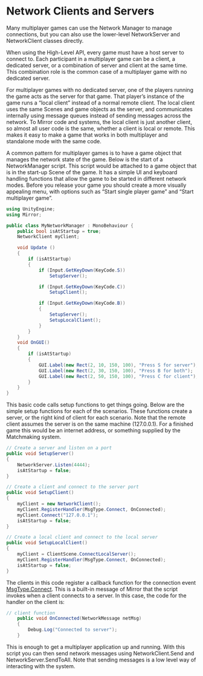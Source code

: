 # Network Clients and Servers

Many multiplayer games can use the Network Manager to manage connections, but you can also use the lower-level NetworkServer and NetworkClient classes directly.

When using the High-Level API, every game must have a host server to connect to. Each participant in a multiplayer game can be a client, a dedicated server, or a combination of server and client at the same time. This combination role is the common case of a multiplayer game with no dedicated server.

For multiplayer games with no dedicated server, one of the players running the game acts as the server for that game. That player’s instance of the game runs a “local client” instead of a normal remote client. The local client uses the same Scenes and game objects as the server, and communicates internally using message queues instead of sending messages across the network. To Mirror code and systems, the local client is just another client, so almost all user code is the same, whether a client is local or remote. This makes it easy to make a game that works in both multiplayer and standalone mode with the same code.

A common pattern for multiplayer games is to have a game object that manages the network state of the game. Below is the start of a NetworkManager script. This script would be attached to a game object that is in the start-up Scene of the game. It has a simple UI and keyboard handling functions that allow the game to be started in different network modes. Before you release your game you should create a more visually appealing menu, with options such as “Start single player game” and “Start multiplayer game”.

```cs
using UnityEngine;
using Mirror;

public class MyNetworkManager : MonoBehaviour {
    public bool isAtStartup = true;
    NetworkClient myClient;

    void Update () 
    {
        if (isAtStartup)
        {
            if (Input.GetKeyDown(KeyCode.S))
                SetupServer();

            if (Input.GetKeyDown(KeyCode.C))
                SetupClient();

            if (Input.GetKeyDown(KeyCode.B))
            {
                SetupServer();
                SetupLocalClient();
            }
        }
    }
    void OnGUI()
    {
        if (isAtStartup)
        {
            GUI.Label(new Rect(2, 10, 150, 100), "Press S for server");     
            GUI.Label(new Rect(2, 30, 150, 100), "Press B for both");       
            GUI.Label(new Rect(2, 50, 150, 100), "Press C for client");
        }
    }   
}
```

This basic code calls setup functions to get things going. Below are the simple setup functions for each of the scenarios. These functions create a server, or the right kind of client for each scenario. Note that the remote client assumes the server is on the same machine (127.0.0.1). For a finished game this would be an internet address, or something supplied by the Matchmaking system.

```cs
// Create a server and listen on a port
public void SetupServer()
{
    NetworkServer.Listen(4444);
    isAtStartup = false;
}

// Create a client and connect to the server port
public void SetupClient()
{
    myClient = new NetworkClient();
    myClient.RegisterHandler(MsgType.Connect, OnConnected);     
    myClient.Connect("127.0.0.1");
    isAtStartup = false;
}

// Create a local client and connect to the local server
public void SetupLocalClient()
{
    myClient = ClientScene.ConnectLocalServer();
    myClient.RegisterHandler(MsgType.Connect, OnConnected);     
    isAtStartup = false;
}
```

The clients in this code register a callback function for the connection event [MsgType.Connect](https://docs.unity3d.com/ScriptReference/Networking.MsgType.Connect.html). This is a built-in message of Mirror that the script invokes when a client connects to a server. In this case, the code for the handler on the client is:

```cs
// client function
    public void OnConnected(NetworkMessage netMsg)
    {
        Debug.Log("Connected to server");
    }
```

This is enough to get a multiplayer application up and running. With this script you can then send network messages using NetworkClient.Send and NetworkServer.SendToAll. Note that sending messages is a low level way of interacting with the system.

